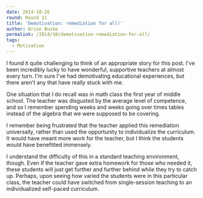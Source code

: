 ```yaml
---
date: 2014-10-26
round: Round 11
title: 'Demotivation: remediation for all!'
author: Orion Buske
permalink: /2014/10/demotivation-remediation-for-all/
tags:
  - Motivation
---
```

I found it quite challenging to think of an appropriate story for this post. I've been incredibly lucky to have wonderful, supportive teachers at almost every turn. I'm sure I've had demotivating educational experiences, but there aren't any that have really stuck with me.

One situation that I do recall was in math class the first year of middle school. The teacher was disgusted by the average level of competence, and so I remember spending weeks and weeks going over times tables instead of the algebra that we were supposed to be covering.

I remember being frustrated that the teacher applied this remediation universally, rather than used the opportunity to individualize the curriculum. It would have meant more work for the teacher, but I think the students would have benefitted immensely.

I understand the difficulty of this in a standard teaching environment, though. Even if the teacher gave extra homework for those who needed it, these students will just get further and further behind while they try to catch up. Perhaps, upon seeing how varied the students were in this particular class, the teacher could have switched from single-session teaching to an individualized self-paced curriculum.
